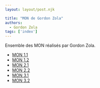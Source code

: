 ```yaml
---
layout: layout/post.njk

title: "MON de Gordon Zola"
authors:
  - Gordon Zola
tags: ['index']
---
```


<!-- début résumé -->

Ensemble des MON réalisés par Gordon Zola.

<!-- fin résumé -->

* [MON 1.1](./temps-1/1/)
* [MON 1.2](./temps-1/2/)
* [MON 2.1](./temps-2/1/)
* [MON 2.2](./temps-2/2/)
* [MON 3.1](./temps-3/1/)
* [MON 3.2](./temps-3/2/)
